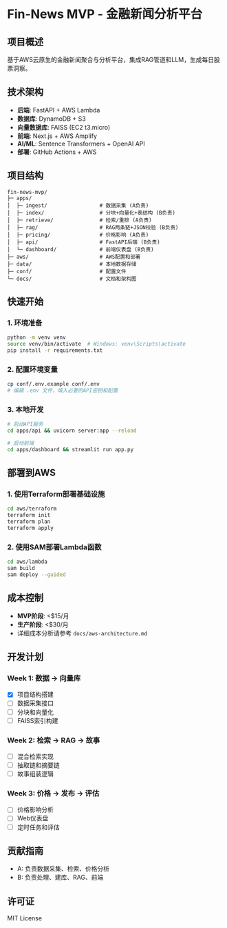 # Fin-News MVP - 金融新闻分析平台

## 项目概述

基于AWS云原生的金融新闻聚合与分析平台，集成RAG管道和LLM，生成每日股票洞察。

## 技术架构

- **后端**: FastAPI + AWS Lambda
- **数据库**: DynamoDB + S3
- **向量数据库**: FAISS (EC2 t3.micro)
- **前端**: Next.js + AWS Amplify
- **AI/ML**: Sentence Transformers + OpenAI API
- **部署**: GitHub Actions + AWS

## 项目结构

```
fin-news-mvp/
├─ apps/
│  ├─ ingest/                 # 数据采集 (A负责)
│  ├─ index/                  # 分块+向量化+表结构 (B负责)
│  ├─ retrieve/               # 检索/重排 (A负责)
│  ├─ rag/                    # RAG两条链+JSON校验 (B负责)
│  ├─ pricing/                # 价格影响 (A负责)
│  ├─ api/                    # FastAPI后端 (B负责)
│  └─ dashboard/              # 前端仪表盘 (B负责)
├─ aws/                       # AWS配置和部署
├─ data/                      # 本地数据存储
├─ conf/                      # 配置文件
└─ docs/                      # 文档和架构图
```

## 快速开始

### 1. 环境准备
```bash
python -m venv venv
source venv/bin/activate  # Windows: venv\Scripts\activate
pip install -r requirements.txt
```

### 2. 配置环境变量
```bash
cp conf/.env.example conf/.env
# 编辑 .env 文件，填入必要的API密钥和配置
```

### 3. 本地开发
```bash
# 启动API服务
cd apps/api && uvicorn server:app --reload

# 启动前端
cd apps/dashboard && streamlit run app.py
```

## 部署到AWS

### 1. 使用Terraform部署基础设施
```bash
cd aws/terraform
terraform init
terraform plan
terraform apply
```

### 2. 使用SAM部署Lambda函数
```bash
cd aws/lambda
sam build
sam deploy --guided
```

## 成本控制

- **MVP阶段**: <$15/月
- **生产阶段**: <$30/月
- 详细成本分析请参考 `docs/aws-architecture.md`

## 开发计划

### Week 1: 数据 → 向量库
- [x] 项目结构搭建
- [ ] 数据采集接口
- [ ] 分块和向量化
- [ ] FAISS索引构建

### Week 2: 检索 → RAG → 故事
- [ ] 混合检索实现
- [ ] 抽取链和摘要链
- [ ] 故事组装逻辑

### Week 3: 价格 → 发布 → 评估
- [ ] 价格影响分析
- [ ] Web仪表盘
- [ ] 定时任务和评估

## 贡献指南

- A: 负责数据采集、检索、价格分析
- B: 负责处理、建库、RAG、前端

## 许可证

MIT License
